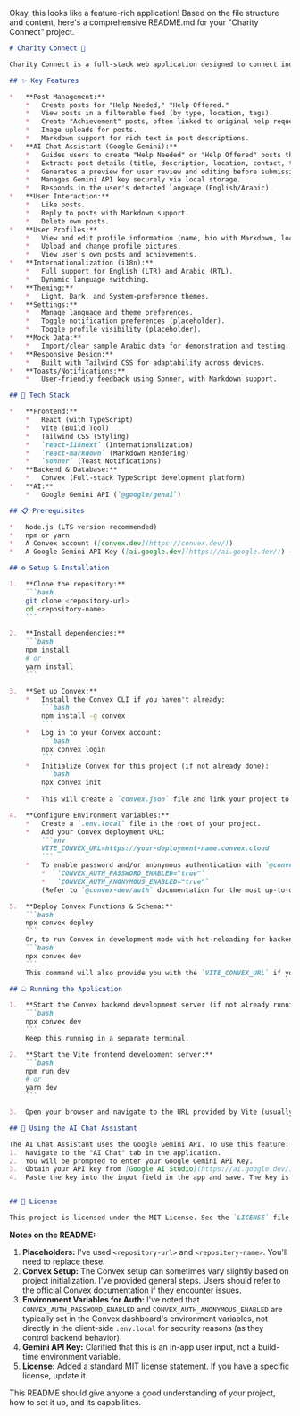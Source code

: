 Okay, this looks like a feature-rich application! Based on the file structure and content, here's a comprehensive README.md for your "Charity Connect" project.

```markdown
# Charity Connect 🤝

Charity Connect is a full-stack web application designed to connect individuals who need help with those who can offer assistance, and to celebrate successful collaborations as achievements. It features a dynamic feed, user profiles, settings, internationalization (English & Arabic), and an AI-powered chat assistant (using Google Gemini) to help users create posts.

## ✨ Key Features

*   **Post Management:**
    *   Create posts for "Help Needed," "Help Offered."
    *   View posts in a filterable feed (by type, location, tags).
    *   Create "Achievement" posts, often linked to original help requests.
    *   Image uploads for posts.
    *   Markdown support for rich text in post descriptions.
*   **AI Chat Assistant (Google Gemini):**
    *   Guides users to create "Help Needed" or "Help Offered" posts through conversation.
    *   Extracts post details (title, description, location, contact, tags) from chat.
    *   Generates a preview for user review and editing before submission.
    *   Manages Gemini API key securely via local storage.
    *   Responds in the user's detected language (English/Arabic).
*   **User Interaction:**
    *   Like posts.
    *   Reply to posts with Markdown support.
    *   Delete own posts.
*   **User Profiles:**
    *   View and edit profile information (name, bio with Markdown, location).
    *   Upload and change profile pictures.
    *   View user's own posts and achievements.
*   **Internationalization (i18n):**
    *   Full support for English (LTR) and Arabic (RTL).
    *   Dynamic language switching.
*   **Theming:**
    *   Light, Dark, and System-preference themes.
*   **Settings:**
    *   Manage language and theme preferences.
    *   Toggle notification preferences (placeholder).
    *   Toggle profile visibility (placeholder).
*   **Mock Data:**
    *   Import/clear sample Arabic data for demonstration and testing.
*   **Responsive Design:**
    *   Built with Tailwind CSS for adaptability across devices.
*   **Toasts/Notifications:**
    *   User-friendly feedback using Sonner, with Markdown support.

## 🚀 Tech Stack

*   **Frontend:**
    *   React (with TypeScript)
    *   Vite (Build Tool)
    *   Tailwind CSS (Styling)
    *   `react-i18next` (Internationalization)
    *   `react-markdown` (Markdown Rendering)
    *   `sonner` (Toast Notifications)
*   **Backend & Database:**
    *   Convex (Full-stack TypeScript development platform)
*   **AI:**
    *   Google Gemini API (`@google/genai`)

## 📋 Prerequisites

*   Node.js (LTS version recommended)
*   npm or yarn
*   A Convex account ([convex.dev](https://convex.dev/))
*   A Google Gemini API Key ([ai.google.dev](https://ai.google.dev/)) - *This is entered by the user in the app's Chat section, not as an environment variable for the app build.*

## ⚙️ Setup & Installation

1.  **Clone the repository:**
    ```bash
    git clone <repository-url>
    cd <repository-name>
    ```

2.  **Install dependencies:**
    ```bash
    npm install
    # or
    yarn install
    ```

3.  **Set up Convex:**
    *   Install the Convex CLI if you haven't already:
        ```bash
        npm install -g convex
        ```
    *   Log in to your Convex account:
        ```bash
        npx convex login
        ```
    *   Initialize Convex for this project (if not already done):
        ```bash
        npx convex init
        ```
    *   This will create a `convex.json` file and link your project to a Convex backend.

4.  **Configure Environment Variables:**
    *   Create a `.env.local` file in the root of your project.
    *   Add your Convex deployment URL:
        ```env
        VITE_CONVEX_URL=https://your-deployment-name.convex.cloud
        ```
    *   To enable password and/or anonymous authentication with `@convex-dev/auth`, you'll typically set these in your Convex dashboard environment variables (not in `.env.local` for the Vite client, but in the Convex backend settings):
        *   `CONVEX_AUTH_PASSWORD_ENABLED="true"`
        *   `CONVEX_AUTH_ANONYMOUS_ENABLED="true"`
        (Refer to `@convex-dev/auth` documentation for the most up-to-date setup).

5.  **Deploy Convex Functions & Schema:**
    ```bash
    npx convex deploy
    ```
    Or, to run Convex in development mode with hot-reloading for backend changes:
    ```bash
    npx convex dev
    ```
    This command will also provide you with the `VITE_CONVEX_URL` if you don't have it yet.

## ධ Running the Application

1.  **Start the Convex backend development server (if not already running from setup):**
    ```bash
    npx convex dev
    ```
    Keep this running in a separate terminal.

2.  **Start the Vite frontend development server:**
    ```bash
    npm run dev
    # or
    yarn dev
    ```

3.  Open your browser and navigate to the URL provided by Vite (usually `http://localhost:5173`).

## 🤖 Using the AI Chat Assistant

The AI Chat Assistant uses the Google Gemini API. To use this feature:
1.  Navigate to the "AI Chat" tab in the application.
2.  You will be prompted to enter your Google Gemini API Key.
3.  Obtain your API key from [Google AI Studio](https://ai.google.dev/).
4.  Paste the key into the input field in the app and save. The key is stored locally in your browser's local storage.


## 📄 License

This project is licensed under the MIT License. See the `LICENSE` file for details (if one exists, otherwise assume MIT or add one).
```

**Notes on the README:**

1.  **Placeholders:** I've used `<repository-url>` and `<repository-name>`. You'll need to replace these.
2.  **Convex Setup:** The Convex setup can sometimes vary slightly based on project initialization. I've provided general steps. Users should refer to the official Convex documentation if they encounter issues.
3.  **Environment Variables for Auth:** I've noted that `CONVEX_AUTH_PASSWORD_ENABLED` and `CONVEX_AUTH_ANONYMOUS_ENABLED` are typically set in the Convex dashboard's environment variables, not directly in the client-side `.env.local` for security reasons (as they control backend behavior).
4.  **Gemini API Key:** Clarified that this is an in-app user input, not a build-time environment variable.
5.  **License:** Added a standard MIT license statement. If you have a specific license, update it.

This README should give anyone a good understanding of your project, how to set it up, and its capabilities.